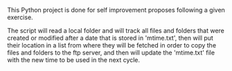 This Python project is done for self improvement proposes following a given exercise.

The script will read a local folder and will track all files and folders that were created or modified after a date that is stored in 'mtime.txt', then will put their location in a list from where they will be fetched in order to copy the files and folders to the ftp server, and then will update the 'mtime.txt' file with the new time to be used in the next cycle.

